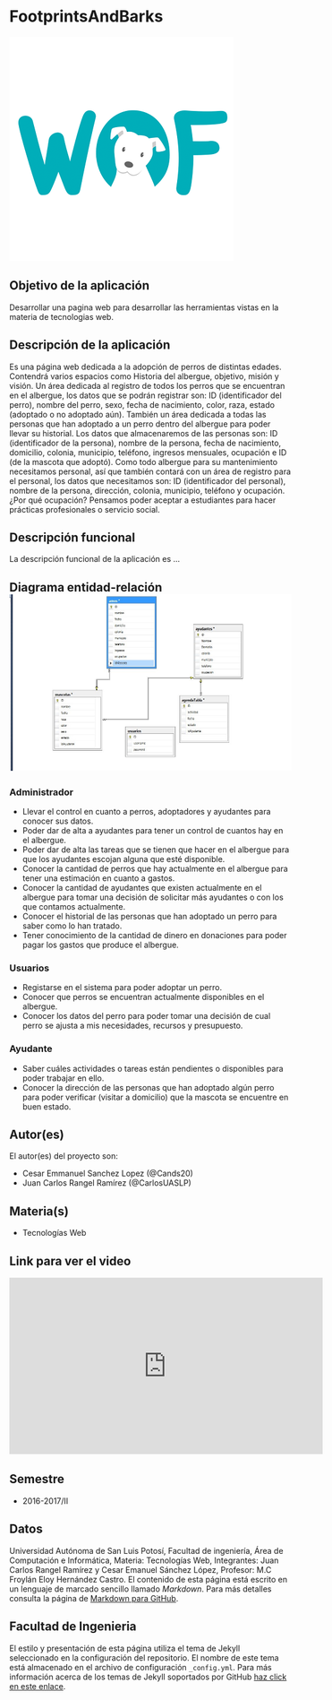 # FootprintsAndBarks

![Albergue](https://github.com/acominf/FootprintsAndBarks/blob/master/docs/wof_opt.png)

## Objetivo de la aplicación
Desarrollar una pagina web para desarrollar las herramientas vistas en la materia de tecnologias web.

## Descripción de la aplicación
Es una página web dedicada a la adopción de perros de distintas edades. Contendrá varios espacios como Historia del albergue, objetivo, misión y visión. Un área dedicada al registro de todos los perros que se encuentran en el albergue, los datos que se podrán registrar son: ID (identificador del perro), nombre del perro, sexo, fecha de nacimiento, color, raza, estado (adoptado o no adoptado aún). También un área dedicada a todas las personas que han adoptado a un perro dentro del albergue para poder llevar su historial. Los datos que almacenaremos de las personas son: ID (identificador de la persona), nombre de la persona, fecha de nacimiento, domicilio, colonia, municipio, teléfono, ingresos mensuales, ocupación e ID (de la mascota que adoptó). Como todo albergue para su mantenimiento necesitamos personal, así que también contará con un área de registro para el personal, los datos que necesitamos son: ID (identificador del personal), nombre de la persona, dirección, colonia, municipio, teléfono y ocupación. ¿Por qué ocupación? Pensamos poder aceptar a estudiantes para hacer prácticas profesionales o servicio social. 

## Descripción funcional
La descripción funcional de la aplicación es ...
## Diagrama entidad-relación <img src="https://raw.githubusercontent.com/acominf/FootprintsAndBarks/master/entidad-relacion.jpeg" width="560" height="315" alt="Diagrama E-R">

### Administrador
-  Llevar el control en cuanto a perros, adoptadores y ayudantes para conocer sus datos.
-  Poder dar de alta a ayudantes para tener un control de cuantos hay en el albergue.
-  Poder dar de alta las tareas que se tienen que hacer en el albergue para que los ayudantes escojan alguna que esté disponible.
-  Conocer la cantidad de perros que hay actualmente en el albergue para tener una estimación en cuanto a gastos.
-  Conocer la cantidad de ayudantes que existen actualmente en el albergue para tomar una decisión de solicitar más ayudantes o con los que contamos actualmente.
-  Conocer el historial de las personas que han adoptado un perro para saber como lo han tratado.
-  Tener conocimiento de la  cantidad de dinero en donaciones para poder pagar los gastos que produce el albergue.


### Usuarios
-  Registarse en el sistema para poder adoptar un perro.
-  Conocer que perros se encuentran actualmente disponibles en el albergue.
-  Conocer los datos del perro para poder tomar una decisión de cual perro se ajusta a mis necesidades, recursos y presupuesto.

### Ayudante
-  Saber cuáles actividades o tareas están pendientes o disponibles para poder trabajar en ello.
-  Conocer la dirección de las personas que han adoptado algún perro para poder verificar (visitar a domicilio) que la mascota se encuentre en buen estado.

## Autor(es)
El autor(es) del proyecto son:
- Cesar Emmanuel Sanchez Lopez (@Cands20)
- Juan Carlos Rangel Ramírez (@CarlosUASLP)

## Materia(s)
- Tecnologías Web

## Link para ver el video
<iframe width="560" height="315" src="https://www.youtube.com/embed/hvhOKbXcmGk" frameborder="0" allowfullscreen></iframe>

## Semestre
- 2016-2017/II

## Datos
Universidad Autónoma de San Luis Potosí, 
Facultad de ingeniería, 
Área de Computación e Informática, 
Materia: Tecnologías Web, 
Integrantes: Juan Carlos Rangel Ramírez y Cesar Emanuel Sánchez López, 
Profesor: M.C Froylán Eloy Hernández Castro.
El contenido de esta página está escrito en un lenguaje de marcado sencillo llamado *Markdown*. Para más detalles consulta la página de [Markdown para GitHub](https://guides.github.com/features/mastering-markdown/).

## Facultad de Ingenieria
El estilo y presentación de esta página utiliza el tema de Jekyll seleccionado en la configuración del repositorio. El nombre de este tema está almacenado en el archivo de configuración `_config.yml`. Para más información acerca de los temas de Jekyll soportados por GitHub [haz click en este enlace](https://pages.github.com/themes/).
